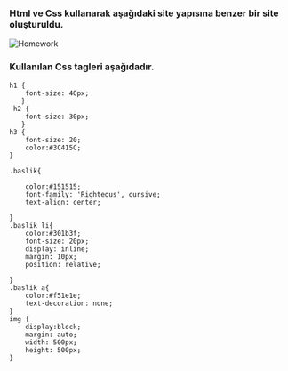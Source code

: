 ### Html ve Css kullanarak aşağıdaki site yapısına benzer bir site oluşturuldu.

![Homework](https://raw.githubusercontent.com/Kodluyoruz/taskforce/main/css/odev1/figures/webpage.gif)

### Kullanılan Css tagleri aşağıdadır.
``` 
h1 {
    font-size: 40px;
   }
 h2 {
    font-size: 30px;
   }
h3 {
    font-size: 20;
    color:#3C415C;
}

.baslik{
    
    color:#151515;
    font-family: 'Righteous', cursive;
    text-align: center;
   
}
.baslik li{
    color:#301b3f;
    font-size: 20px;
    display: inline;
    margin: 10px;
    position: relative;
    
}
.baslik a{
    color:#f51e1e;
    text-decoration: none;
}
img {
    display:block;
    margin: auto;
    width: 500px;
    height: 500px;
} 
```
